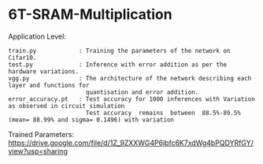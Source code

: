 # 6T-SRAM-Multiplication
Application Level:

    train.py            : Training the parameters of the network on Cifar10.
    test.py             : Inference with error addition as per the hardware variations.
    vgg.py              : The architecture of the network describing each layer and functions for 
                          quantisation and error addition.
    error_accuracy.pt   : Test accuracy for 1000 inferences with Variation as observed in circuit simulation
                          Test accuracy  remains  between  88.5%-89.5%  (mean= 88.99% and sigma= 0.1496) with variation

    
Trained Parameters: https://drive.google.com/file/d/1Z_9ZXXWG4P6jbfc6K7xdWg4bPQDYRfGY/view?usp=sharing
